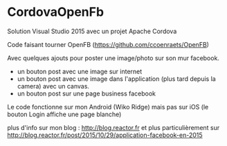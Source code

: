 # CordovaOpenFb

Solution Visual Studio 2015 avec un projet Apache Cordova

Code faisant tourner OpenFB (https://github.com/ccoenraets/OpenFB)

Avec quelques ajouts pour poster une image/photo sur son mur facebook.

- un bouton post avec une image sur internet
- un bouton post avec une image dans l'application (plus tard depuis la camera) avec un canvas.
- un bouton post sur une page business facebook

Le code fonctionne sur mon Android (Wiko Ridge) mais pas sur iOS (le bouton Login affiche une page blanche)

plus d'info sur mon blog : http://blog.reactor.fr et plus particulièrement sur 
http://blog.reactor.fr/post/2015/10/29/application-facebook-en-2015
